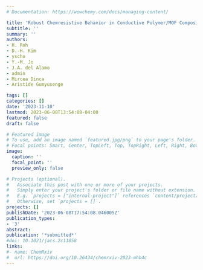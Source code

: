 ```yaml
---
# Documentation: https://wowchemy.com/docs/managing-content/

title: 'Robust Chemresistive Behavior in Conductive Polymer/MOF Composites'
subtitle: ''
summary: ''
authors:
- H. Roh
- D.-H. Kim
- yscho
- Y.-M. Jo
- J.A. del Alamo
- admin
- Mircea Dinca
- Aristide Gumyusenge

tags: []
categories: []
date: '2023-11-10'
lastmod: 2023-06-08T13:54:08-04:00
featured: false
draft: false

# Featured image
# To use, add an image named `featured.jpg/png` to your page's folder.
# Focal points: Smart, Center, TopLeft, Top, TopRight, Left, Right, BottomLeft, Bottom, BottomRight.
image:
  caption: ''
  focal_point: ''
  preview_only: false

# Projects (optional).
#   Associate this post with one or more of your projects.
#   Simply enter your project's folder or file name without extension.
#   E.g. `projects = ["internal-project"]` references `content/project/deep-learning/index.md`.
#   Otherwise, set `projects = []`.
projects: []
publishDate: '2023-06-08T17:54:08.046005Z'
publication_types:
- '3'
abstract: 
publication: '*submitted*'
#doi: 10.1021/jacs.2c11858
links:
#- name: ChemRxiv
#  url: https://doi.org/10.26434/chemrxiv-2023-mhb4c
---
```

